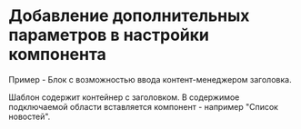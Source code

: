 
# Добавление дополнительных параметров в настройки компонента

Пример - Блок с возможностью ввода контент-менеджером заголовка.

Шаблон содержит контейнер с заголовком. В содержимое подключаемой области вставляется компонент - например "Список новостей".

